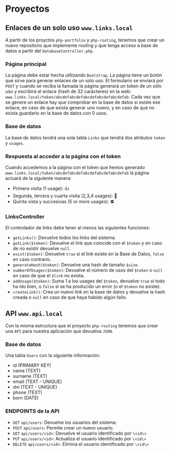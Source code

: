 # Proyectos

## Enlaces de un solo uso `www.links.local`

A partir de los proyctos `php-portfolio` y `php-routing`, tenemos que crear un nuevo repositorio que implemente routing y que tenga acceso a base de datos a partir del `DatabaseController.php`.

### Página principal
La pàgina debe estar hecha utilizando `Bootstrap`. La página tiene un botón que sirve para generar enlaces de un solo uso. El formulario se enviará por `POST` y cuando se reciba la llamada la página generará un token de un sólo uso y escribirá el enlace (hash de 32 carácteres) en la web: `www.links.local/token/abcdefabcdefabcdefabcdefabcdefab`.
Cada vez que se genere un enlace hay que comprobar en la base de datos si existe ese enlace, en caso de que exista generar uno nuevo, y en caso de que no exista guardarlo en la base de datos con 0 usos.

### Base de datos
La base de datos tendrá una sola tabla `Links` que tendrá dos atributos `token` y `usages`.

### Respuesta al acceder a la página con el token
Cuando accedemos a la página con el token que hemos generado `www.links.local/token/abcdefabcdefabcdefabcdefabcdefab` la página actuará de la siguiente manera:

* Primera visita (1 usage): 👍
* Segunda, tercera y cuarta visita (2,3,4 usages): 🖕
* Quinta vista y succesivas (5 or more usages): ⛔

### LinksController
El controlador de links debe tener al menos las siguientes funciones:

* `getLinks()`: Devuelve todos los links del sistema.
* `getLink($token)`: Devuelve el link que coincide con el `$token` y en caso de no existir devuelve `null`.
* `exist($token)`: Devuelve `true` si el link existe en la Base de Datos, `false` en caso contrario. 
* `generateHash($token)`: Devuelve una hash de tamaño `$size`.
* `numberOfUsages($token)`: Devuelve el número de usos del `$token` o `null` en caso de que el `$link` no exista.
* `addUsage($token)`: Suma 1 a los usages del `$token`, devuelve `true` si todo ha ido bien, o `false` si se ha producido un error (o el `$token` no existe).
* `createLink()`: Crea un nuevo link en la base de datos y devuelve la hash creada o `null` en caso de que haya habido algún fallo.


## API `www.api.local`

Con la misma estructura que el proyecto `php-routing` tenemos que crear una `API` para nuestra aplicación que devuelva `JSON`.

### Base de datos

Una tabla `Users` con la siguiente información:

* id (PRIMARY KEY)
* name (TEXT)
* surname (TEXT)
* email (TEXT - UNIQUE)
* dni (TEXT - UNIQUE)
* phone (TEXT)
* born (DATE)

### ENDPOINTS de la API

* `GET` `api/users`: Devuelve los usuarios del sistema.
* `POST` `api/users`: Permite crear un nuevo usuario.
* `GET` `api/users/<id>`: Devuelve el usuario identificado por `\<id\>`
* `PUT` `api/users/<id>`: Actualiza el usuario identificado por `\<id\>`
* `DELETE` `api/users/<id>`: Elimina el usuario identificado por `\<id\>`
